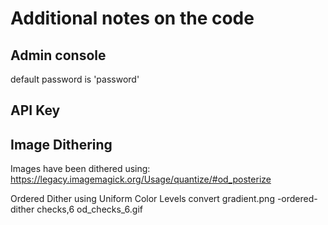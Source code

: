 # Additional notes on the code


## Admin console

<p>
default password is 'password'
</p>

## API Key


## Image Dithering
Images have been dithered using:  
https://legacy.imagemagick.org/Usage/quantize/#od_posterize

Ordered Dither using Uniform Color Levels
 convert gradient.png   -ordered-dither checks,6     od_checks_6.gif